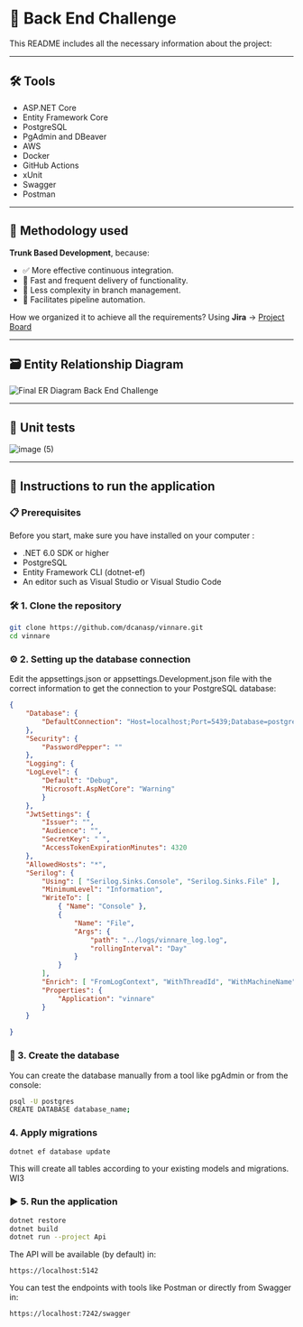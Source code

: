 # 🧠 Back End Challenge
This README includes all the necessary information about the project:
 
 ---
 
## 🛠 Tools
- ASP.NET Core
- Entity Framework Core
- PostgreSQL
- PgAdmin and DBeaver
- AWS
- Docker
- GitHub Actions
- xUnit
- Swagger
- Postman

---

## 🚀 Methodology used
**Trunk Based Development**, because:
- ✅ More effective continuous integration.  
- 🚀 Fast and frequent delivery of functionality.  
- 🔄 Less complexity in branch management.  
- 🤖 Facilitates pipeline automation.

How we organized it to achieve all the requirements?
Using **Jira** → [Project Board](https://vinnare.atlassian.net/jira/software/projects/SCRUM/list?sortBy=duedate&direction=ASC&atlOrigin=eyJpIjoiNzMzOGFiNGE4YzViNDY0ZTg1MGRlZTMyNjFkZDRiZjQiLCJwIjoiaiJ9)

---

## 🗃️ Entity Relationship Diagram
![Final ER Diagram Back End Challenge](https://github.com/user-attachments/assets/79d672cb-227e-4e36-bf7b-a8f895e7edc0)


---

## 🧪 Unit tests
![image (5)](https://github.com/user-attachments/assets/07af065b-773c-4004-899d-008b66582efb)

---

## 🧰 Instructions to run the application
### 📋 Prerequisites
Before you start, make sure you have installed on your computer :
- .NET 6.0 SDK or higher
- PostgreSQL
- Entity Framework CLI (dotnet-ef)
- An editor such as Visual Studio or Visual Studio Code
### 🛠️ 1. Clone the repository
```bash
git clone https://github.com/dcanasp/vinnare.git
cd vinnare
```
### ⚙️ 2. Setting up the database connection
Edit the appsettings.json or appsettings.Development.json file with the correct information to get the connection to your PostgreSQL database:
```json
{
    "Database": {
        "DefaultConnection": "Host=localhost;Port=5439;Database=postgres;Username=postgres;Password=1234"
    },  
    "Security": {
        "PasswordPepper": ""
    },
    "Logging": {
    "LogLevel": {
        "Default": "Debug",
        "Microsoft.AspNetCore": "Warning"
        }
    },
    "JwtSettings": {
        "Issuer": "",
        "Audience": "",
        "SecretKey": " ",
        "AccessTokenExpirationMinutes": 4320
    },
    "AllowedHosts": "*",
    "Serilog": {
        "Using": [ "Serilog.Sinks.Console", "Serilog.Sinks.File" ],
        "MinimumLevel": "Information",
        "WriteTo": [
            { "Name": "Console" },
            {
                "Name": "File",
                "Args": {
                    "path": "../logs/vinnare_log.log",
                    "rollingInterval": "Day"
                }
            }
        ],
        "Enrich": [ "FromLogContext", "WithThreadId", "WithMachineName" ],
        "Properties": {
            "Application": "vinnare"
        }
    }
 
}
```
### 🧱 3. Create the database 
You can create the database manually from a tool like pgAdmin or from the console:
```bash
psql -U postgres
CREATE DATABASE database_name;
```
### 4. Apply migrations
```bash
dotnet ef database update
```
This will create all tables according to your existing models and migrations. WI3
### ▶️ 5. Run the application
```bash
dotnet restore
dotnet build
dotnet run --project Api
```
The API will be available (by default) in:
```console
https://localhost:5142
```
You can test the endpoints with tools like Postman or directly from Swagger in:
```console
https://localhost:7242/swagger
```
